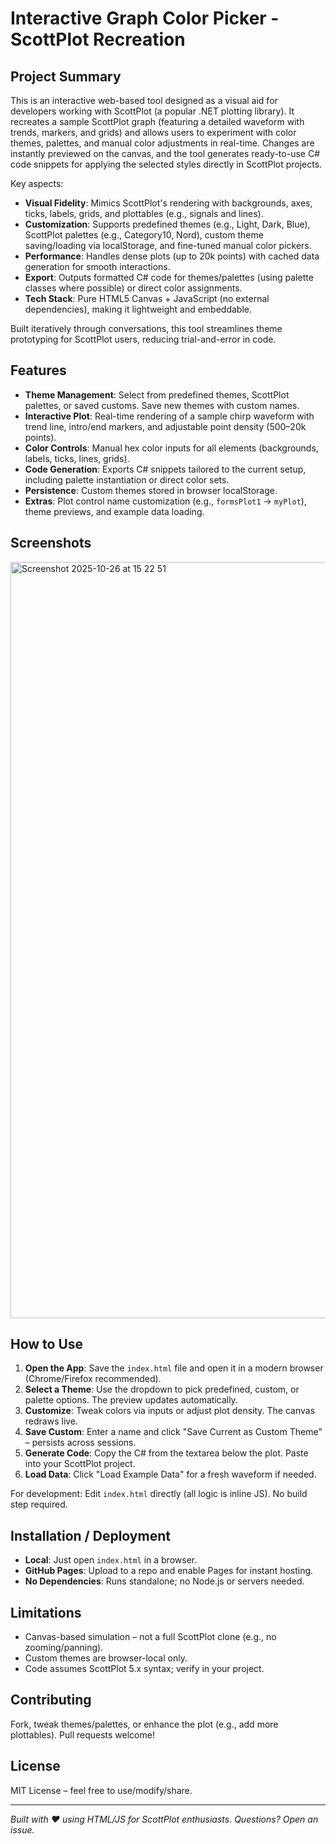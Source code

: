 # Interactive Graph Color Picker - ScottPlot Recreation

## Project Summary

This is an interactive web-based tool designed as a visual aid for developers working with ScottPlot (a popular .NET plotting library). It recreates a sample ScottPlot graph (featuring a detailed waveform with trends, markers, and grids) and allows users to experiment with color themes, palettes, and manual color adjustments in real-time. Changes are instantly previewed on the canvas, and the tool generates ready-to-use C# code snippets for applying the selected styles directly in ScottPlot projects. 

Key aspects:
- **Visual Fidelity**: Mimics ScottPlot's rendering with backgrounds, axes, ticks, labels, grids, and plottables (e.g., signals and lines).
- **Customization**: Supports predefined themes (e.g., Light, Dark, Blue), ScottPlot palettes (e.g., Category10, Nord), custom theme saving/loading via localStorage, and fine-tuned manual color pickers.
- **Performance**: Handles dense plots (up to 20k points) with cached data generation for smooth interactions.
- **Export**: Outputs formatted C# code for themes/palettes (using palette classes where possible) or direct color assignments.
- **Tech Stack**: Pure HTML5 Canvas + JavaScript (no external dependencies), making it lightweight and embeddable.

Built iteratively through conversations, this tool streamlines theme prototyping for ScottPlot users, reducing trial-and-error in code.

## Features
- **Theme Management**: Select from predefined themes, ScottPlot palettes, or saved customs. Save new themes with custom names.
- **Interactive Plot**: Real-time rendering of a sample chirp waveform with trend line, intro/end markers, and adjustable point density (500–20k points).
- **Color Controls**: Manual hex color inputs for all elements (backgrounds, labels, ticks, lines, grids).
- **Code Generation**: Exports C# snippets tailored to the current setup, including palette instantiation or direct color sets.
- **Persistence**: Custom themes stored in browser localStorage.
- **Extras**: Plot control name customization (e.g., `formsPlot1` → `myPlot`), theme previews, and example data loading.

## Screenshots 
<img width="1154" height="1210" alt="Screenshot 2025-10-26 at 15 22 51" src="https://github.com/user-attachments/assets/136fb685-d064-48fa-a40d-719b5c01a6c9" />
 

## How to Use
1. **Open the App**: Save the `index.html` file and open it in a modern browser (Chrome/Firefox recommended).
2. **Select a Theme**: Use the dropdown to pick predefined, custom, or palette options. The preview updates automatically.
3. **Customize**: Tweak colors via inputs or adjust plot density. The canvas redraws live.
4. **Save Custom**: Enter a name and click "Save Current as Custom Theme" – persists across sessions.
5. **Generate Code**: Copy the C# from the textarea below the plot. Paste into your ScottPlot project.
6. **Load Data**: Click "Load Example Data" for a fresh waveform if needed.

For development: Edit `index.html` directly (all logic is inline JS). No build step required.

## Installation / Deployment
- **Local**: Just open `index.html` in a browser.
- **GitHub Pages**: Upload to a repo and enable Pages for instant hosting.
- **No Dependencies**: Runs standalone; no Node.js or servers needed.

## Limitations
- Canvas-based simulation – not a full ScottPlot clone (e.g., no zooming/panning).
- Custom themes are browser-local only.
- Code assumes ScottPlot 5.x syntax; verify in your project.

## Contributing
Fork, tweak themes/palettes, or enhance the plot (e.g., add more plottables). Pull requests welcome!

## License
MIT License – feel free to use/modify/share.

---

*Built with ❤️ using HTML/JS for ScottPlot enthusiasts. Questions? Open an issue.*

